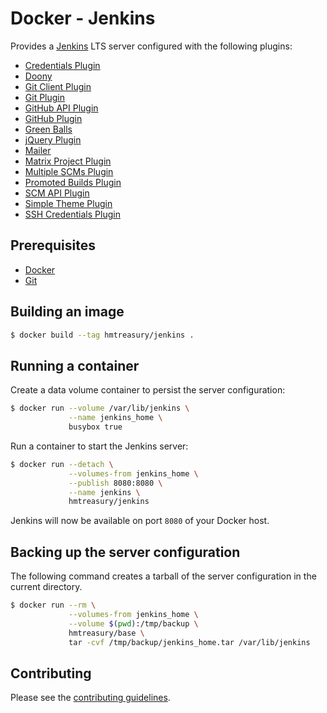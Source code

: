 # Docker - Jenkins

Provides a [Jenkins] LTS server configured with the following plugins:

* [Credentials Plugin](https://wiki.jenkins-ci.org/display/JENKINS/Credentials+Plugin)
* [Doony](http://doony.org)
* [Git Client Plugin](https://wiki.jenkins-ci.org/display/JENKINS/Git+Client+Plugin)
* [Git Plugin](https://wiki.jenkins-ci.org/display/JENKINS/Git+Plugin)
* [GitHub API Plugin](https://wiki.jenkins-ci.org/display/JENKINS/GitHub+API+Plugin)
* [GitHub Plugin](https://wiki.jenkins-ci.org/display/JENKINS/Github+Plugin)
* [Green Balls](https://wiki.jenkins-ci.org/display/JENKINS/Green+Balls)
* [jQuery Plugin](https://wiki.jenkins-ci.org/display/JENKINS/jQuery+Plugin)
* [Mailer](https://wiki.jenkins-ci.org/display/JENKINS/Mailer)
* [Matrix Project Plugin](https://wiki.jenkins-ci.org/display/JENKINS/Matrix+Project+Plugin)
* [Multiple SCMs Plugin](https://wiki.jenkins-ci.org/display/JENKINS/Multiple+SCMs+Plugin)
* [Promoted Builds Plugin](https://wiki.jenkins-ci.org/display/JENKINS/Promoted+Builds+Plugin)
* [SCM API Plugin](https://wiki.jenkins-ci.org/display/JENKINS/SCM+API+Plugin)
* [Simple Theme Plugin](https://wiki.jenkins-ci.org/display/JENKINS/Simple+Theme+Plugin)
* [SSH Credentials Plugin](https://wiki.jenkins-ci.org/display/JENKINS/SSH+Credentials+Plugin)


## Prerequisites

* [Docker]
* [Git]


## Building an image

```sh
$ docker build --tag hmtreasury/jenkins .
```


## Running a container

Create a data volume container to persist the server configuration:

```sh
$ docker run --volume /var/lib/jenkins \
             --name jenkins_home \
             busybox true
```

Run a container to start the Jenkins server:

```sh
$ docker run --detach \
             --volumes-from jenkins_home \
             --publish 8080:8080 \
             --name jenkins \
             hmtreasury/jenkins
```

Jenkins will now be available on port `8080` of your Docker host.


## Backing up the server configuration

The following command creates a tarball of the server configuration in the current directory.

```sh
$ docker run --rm \
             --volumes-from jenkins_home \
             --volume $(pwd):/tmp/backup \
             hmtreasury/base \
             tar -cvf /tmp/backup/jenkins_home.tar /var/lib/jenkins
```


## Contributing

Please see the [contributing guidelines](/CONTRIBUTING.md).


[docker]: https://www.docker.com
[git]: http://git-scm.com
[jenkins]: http://jenkins-ci.org
